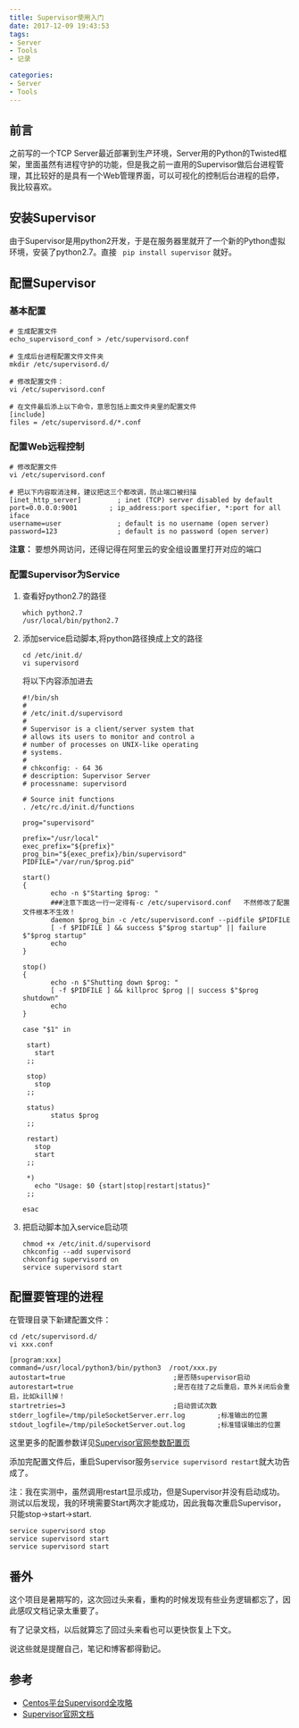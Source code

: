 ```yaml
---
title: Supervisor使用入门
date: 2017-12-09 19:43:53
tags:
- Server 
- Tools
- 记录

categories:
- Server
- Tools
---
```


## 前言

之前写的一个TCP Server最近部署到生产环境，Server用的Python的Twisted框架，里面虽然有进程守护的功能，但是我之前一直用的Supervisor做后台进程管理，其比较好的是具有一个Web管理界面，可以可视化的控制后台进程的启停，我比较喜欢。

## 安装Supervisor

由于Supervisor是用python2开发，于是在服务器里就开了一个新的Python虚拟环境，安装了python2.7。直接 `	pip install supervisor ` 就好。

## 配置Supervisor

### 基本配置

```
# 生成配置文件
echo_supervisord_conf > /etc/supervisord.conf

# 生成后台进程配置文件文件夹
mkdir /etc/supervisord.d/

# 修改配置文件：
vi /etc/supervisord.conf
	
# 在文件最后添上以下命令，意思包括上面文件夹里的配置文件
[include]
files = /etc/supervisord.d/*.conf
```

### 配置Web远程控制

```
# 修改配置文件
vi /etc/supervisord.conf

# 把以下内容取消注释，建议把这三个都改调，防止端口被扫描
[inet_http_server]         ; inet (TCP) server disabled by default
port=0.0.0.0:9001        ; ip_address:port specifier, *:port for all iface
username=user              ; default is no username (open server)
password=123               ; default is no password (open server)
```

**注意：**  要想外网访问，还得记得在阿里云的安全组设置里打开对应的端口

### 配置Supervisor为Service

1. 查看好python2.7的路径

    ```
    which python2.7
    /usr/local/bin/python2.7
    ```

2. 添加service启动脚本,将python路径换成上文的路径
    
    ```
    cd /etc/init.d/
    vi supervisord
    ```

    将以下内容添加进去
    
    ```
    #!/bin/sh
    #
    # /etc/init.d/supervisord
    #
    # Supervisor is a client/server system that
    # allows its users to monitor and control a
    # number of processes on UNIX-like operating
    # systems.
    #
    # chkconfig: - 64 36
    # description: Supervisor Server
    # processname: supervisord
     
    # Source init functions
    . /etc/rc.d/init.d/functions
     
    prog="supervisord"
     
    prefix="/usr/local"
    exec_prefix="${prefix}"
    prog_bin="${exec_prefix}/bin/supervisord"
    PIDFILE="/var/run/$prog.pid"
     
    start()
    {
           echo -n $"Starting $prog: "
           ###注意下面这一行一定得有-c /etc/supervisord.conf   不然修改了配置文件根本不生效！
           daemon $prog_bin -c /etc/supervisord.conf --pidfile $PIDFILE
           [ -f $PIDFILE ] && success $"$prog startup" || failure $"$prog startup"
           echo
    }
     
    stop()
    {
           echo -n $"Shutting down $prog: "
           [ -f $PIDFILE ] && killproc $prog || success $"$prog shutdown"
           echo
    }
     
    case "$1" in
     
     start)
       start
     ;;
     
     stop)
       stop
     ;;
     
     status)
           status $prog
     ;;
     
     restart)
       stop
       start
     ;;
     
     *)
       echo "Usage: $0 {start|stop|restart|status}"
     ;;
     
    esac
    ```

3. 把启动脚本加入service启动项

    ```
    chmod +x /etc/init.d/supervisord
    chkconfig --add supervisord
    chkconfig supervisord on
    service supervisord start
    ```

## 配置要管理的进程 

在管理目录下新建配置文件：

```
cd /etc/supervisord.d/
vi xxx.conf
```

```
[program:xxx]
command=/usr/local/python3/bin/python3  /root/xxx.py
autostart=true                           ;是否随supervisor启动
autorestart=true                         ;是否在挂了之后重启，意外关闭后会重启，比如kill掉！
startretries=3                           ;启动尝试次数
stderr_logfile=/tmp/pileSocketServer.err.log        ;标准输出的位置
stdout_logfile=/tmp/pileSocketServer.out.log        ;标准错误输出的位置
```

这里更多的配置参数详见[Supervisor官网参数配置页](http://supervisord.org/configuration.html#program-x-section-values)

添加完配置文件后，重启Supervisor服务`service supervisord restart`就大功告成了。

注：我在实测中，虽然调用restart显示成功，但是Supervisor并没有启动成功。测试以后发现，我的环境需要Start两次才能成功，因此我每次重启Supervisor，只能stop->start->start.

```
service supervisord stop
service supervisord start
service supervisord start
```

## 番外

这个项目是暑期写的，这次回过头来看，重构的时候发现有些业务逻辑都忘了，因此感叹文档记录太重要了。

有了记录文档，以后就算忘了回过头来看也可以更快恢复上下文。

说这些就是提醒自己，笔记和博客都得勤记。

## 参考

- [Centos平台Supervisord全攻略](http://blog.51cto.com/youerning/1714627)
- [Supervisor官网文档](http://supervisord.org/configuration.html)


